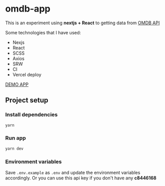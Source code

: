 # omdb-app
This is an experiment using **nextjs + React** to getting data from [OMDB API](http://www.omdbapi.com/)

Some technologies that I have used:
- Nexjs
- React
- SCSS
- Axios
- SRW 
- CI
- Vercel deploy

[DEMO APP](https://omdb-app-tau.vercel.app/)

## Project setup

### Install dependencies

```bash
yarn
```

### Run app

```bash
yarn dev
```

### Environment variables

Save `.env.example` as `.env` and update the environment variables accordingly. Or you can use this api key if you don't have any **c8446168**
